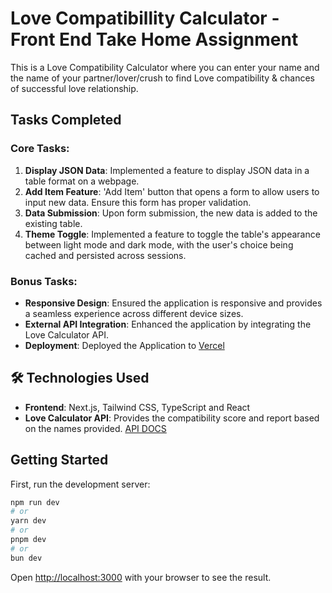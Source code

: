 # Love Compatibillity Calculator - Front End Take Home Assignment

This is a Love Compatibility Calculator where you can enter your name and the name of your partner/lover/crush to find Love compatibility & chances of successful love relationship. 

## Tasks Completed

### Core Tasks:
1. **Display JSON Data**: Implemented a feature to display JSON data in a table format on a webpage.
2. **Add Item Feature**: 'Add Item' button that opens a form to allow users to input new data. Ensure this form has proper validation.
3. **Data Submission**: Upon form submission, the new data is added to the existing table.
4. **Theme Toggle**: Implemented a feature to toggle the table's appearance between light mode and dark mode, with the user's choice being cached and persisted across sessions.

### Bonus Tasks:
- **Responsive Design**: Ensured the application is responsive and provides a seamless experience across different device sizes.
- **External API Integration**: Enhanced the application by integrating the Love Calculator API.
- **Deployment**: Deployed the Application to [Vercel](https://liebestraum1530.vercel.app/) 

## 🛠️ Technologies Used
- **Frontend**: Next.js, Tailwind CSS, TypeScript and React
- **Love Calculator API**: Provides the compatibility score and report based on the names provided. [API DOCS](https://rapidapi.com/ajith/api/love-calculator/)

## Getting Started

First, run the development server:

```bash
npm run dev
# or
yarn dev
# or
pnpm dev
# or
bun dev
```

Open [http://localhost:3000](http://localhost:3000) with your browser to see the result.
